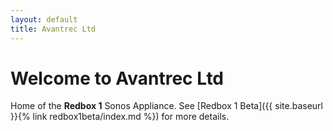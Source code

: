 ```yaml
---
layout: default
title: Avantrec Ltd
---
```

# Welcome to Avantrec Ltd

Home of the **Redbox 1** Sonos Appliance. See [Redbox 1 Beta]({{ site.baseurl }}{% link redbox1beta/index.md %}) for more details.